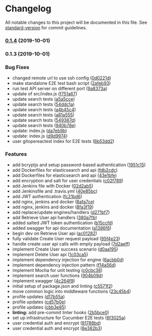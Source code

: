 # Changelog

All notable changes to this project will be documented in this file. See [standard-version](https://github.com/conventional-changelog/standard-version) for commit guidelines.

### [0.1.4](///compare/v0.1.3...v0.1.4) (2019-10-01)

### 0.1.3 (2019-10-01)


### Bug Fixes

* changed remote url to use ssh config ([0d0221d](///commit/0d0221d))
* make standalone E2E test bash script ([2afeb93](///commit/2afeb93))
* run test API server on different port ([9a8373a](///commit/9a8373a))
* update of src/index.js ([f751a67](///commit/f751a67))
* update search tests ([a5a5cce](///commit/a5a5cce))
* update search tests ([54ddc1a](///commit/54ddc1a))
* update search tests ([a4b45c4](///commit/a4b45c4))
* update search tests ([a81a555](///commit/a81a555))
* update search tests ([549387d](///commit/549387d))
* update search tests ([940b78e](///commit/940b78e))
* update: index.js ([da7eb9b](///commit/da7eb9b))
* update: index.js ([d9d9974](///commit/d9d9974))
* user gitopsreactest index for E2E tests ([6b53dd2](///commit/6b53dd2))


### Features

* add bcryptjs and setup password-based authentication ([1951c15](///commit/1951c15))
* add Dockerfiles for elasticsearch and api ([fdb2cdc](///commit/fdb2cdc))
* add Dockerfiles for elasticsearch and api ([43e1bfe](///commit/43e1bfe))
* add encryption and salt for user credentials ([c02f789](///commit/c02f789))
* add Jenkins file with Docker ([02d2ab5](///commit/02d2ab5))
* add Jenkinsfile and .travis.yml ([40e85bc](///commit/40e85bc))
* add JWT authentication ([fc21bd6](///commit/fc21bd6))
* add nginx, jenkins and docker ([8afa7ce](///commit/8afa7ce))
* add nginx, jenkins and docker ([8fa3f19](///commit/8fa3f19))
* add replace/update engines/handlers ([d271bf7](///commit/d271bf7))
* add Retrieve User api handlers ([380a7fb](///commit/380a7fb))
* added salted JWT token authentication ([b15ccfd](///commit/b15ccfd))
* added swagger for api documentation ([a1386f6](///commit/a1386f6))
* begin dev on Retrieve User api ([ac01282](///commit/ac01282))
* fully validate Create User request payload ([95f4e23](///commit/95f4e23))
* handle create user api calls with empty payload ([7d2aeff](///commit/7d2aeff))
* implement Create User success scenario ([d0aa195](///commit/d0aa195))
* implement Delete User api ([1c03ca5](///commit/1c03ca5))
* implement dependency injection for engine ([6acbb0d](///commit/6acbb0d))
* implement dependency injection pattern ([f14a56d](///commit/f14a56d))
* implement Mocha for unit testing ([c0cbc38](///commit/c0cbc38))
* implement search user functions ([904b09d](///commit/904b09d))
* implement swagger ([4c264f9](///commit/4c264f9))
* initial setup of package.json and linting ([c5571f2](///commit/c5571f2))
* move common logic into middleware functions ([23c45b4](///commit/23c45b4))
* profile updates ([d17b55a](///commit/d17b55a))
* profile updates ([cd57b0e](///commit/cd57b0e))
* profile updates ([cbb3e85](///commit/cbb3e85))
* **linting:** add pre-commit linter hooks ([2b5bce0](///commit/2b5bce0))
* set up infrastructure for Cucumber E2E tests ([6f3025a](///commit/6f3025a))
* user credential auth and encrypt ([81788bd](///commit/81788bd))
* user credential auth and encrypt ([8e382b3](///commit/8e382b3))

